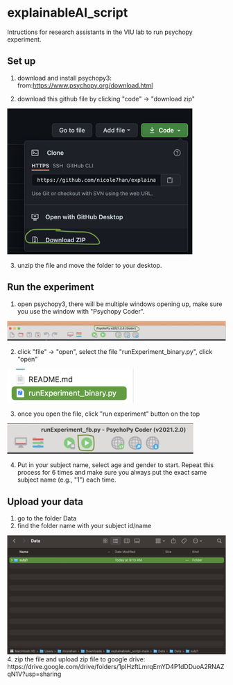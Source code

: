 
# explainableAI_script

Intructions for research assistants in the VIU lab to run psychopy experiment.

## Set up
1. download and install psychopy3: from:https://www.psychopy.org/download.html

2. download this github file by clicking "code" -> "download zip"
<img width="427" alt="Screen Shot 2021-07-14 at 9 33 54 AM" src="./README_figures/download.png">

3. unzip the file and move the folder to your desktop.


## Run the experiment
1. open psychopy3, there will be multiple windows opening up, make sure you use the window with "Psychopy Coder".
<img width="1019" alt="Screen Shot 2021-07-14 at 9 58 26 AM" src="./README_figures/psychopy.png">

2. click "file" -> "open", select the file "runExperiment_binary.py", click "open"
<img width="300" alt="Screen Shot 2021-07-14 at 9 35 56 AM" src="./README_figures/run_experiment_binary.png">

3. once you open the file, click "run experiment" button on the top
<img width="429" alt="Screen Shot 2021-07-14 at 9 31 17 AM" src="./README_figures/run.png">

4. Put in your subject name, select age and gender to start. Repeat this process for 6 times and make sure you always put the exact same subject name (e.g., "1") each time.



## Upload your data
1. go to the folder Data
2. find the folder name with your subject id/name 
<img width="784" alt="Screen Shot 2021-07-14 at 9 39 11 AM" src="./README_figures/datafile.png">
4. zip the file and upload zip file to google drive: https://drive.google.com/drive/folders/1pIHzftLmrqEmYD4P1dDDuoA2RNAZqN1V?usp=sharing
